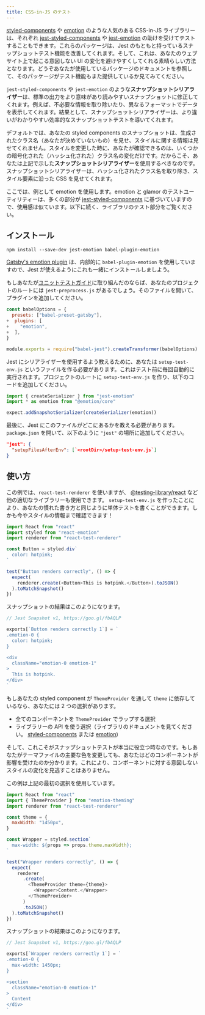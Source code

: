 ```yaml
---
title: CSS-in-JS のテスト
---
```


[styled-components](https://github.com/styled-components/styled-components) や [emotion](https://github.com/emotion-js/emotion) のような人気のある CSS-in-JS ライブラリーは、それぞれ [jest-styled-components](https://github.com/styled-components/jest-styled-components) や [jest-emotion](https://github.com/emotion-js/emotion/tree/master/packages/jest-emotion) の助けを受けてテストすることもできます。これらのパッケージは、Jest のもともと持っているスナップショットテスト機能を改善してくれます。そして、これは、あなたのウェブサイト上で起こる意図しない UI の変化を避けやすくしてくれる素晴らしい方法となります。どうぞあなたが使用しているパッケージのドキュメントを参照して、そのパッケージがテスト機能もまた提供しているか見てみてください。

`jest-styled-components` や `jest-emotion` のような**スナップショットシリアライザー**は、標準の出力をより意味があり読みやすいスナップショットに修正してくれます。例えば、不必要な情報を取り除いたり、異なるフォーマットでデータを表示してくれます。結果として、スナップショットシリアライザーは、より違いがわかりやすい効率的なスナップショットテストを導いてくれます。

デフォルトでは、あなたの styled components のスナップショットは、生成されたクラス名（あなたが決めていないもの）を見せ、スタイルに関する情報は見せてくれません。スタイルを変更した時に、あなたが確認できるのは、いくつかの暗号化された（ハッシュ化された）クラス名の変化だけです。だからこそ、あなたは上記で示した**スナップショットシリアライザー**を使用するべきなのです。スナップショットシリアライザーは、ハッシュ化されたクラス名を取り除き、スタイル要素に沿った CSS を見せてくれます。

ここでは、例として emotion を使用します。emotion と glamor のテストユーティリティーは、多くの部分が [jest-styled-components](https://github.com/styled-components/jest-styled-components) に基づいていますので、使用感は似ています。以下に続く、ライブラリのテスト部分をご覧ください。

## インストール

```shell
npm install --save-dev jest-emotion babel-plugin-emotion
```

[Gatsby's emotion plugin](/packages/gatsby-plugin-emotion/) は、内部的に `babel-plugin-emotion` を使用していますので、Jest が使えるようにこれも一緒にインストールしましよう。

もしあなたが[ユニットテストガイド](/docs/unit-testing)に取り組んだのならば、あなたのプロジェクトのルートには `jest-preprocess.js` があるでしょう。そのファイルを開いて、プラグインを追加してください。

```diff:title=jest-preprocess.js
const babelOptions = {
  presets: ["babel-preset-gatsby"],
+  plugins: [
+    "emotion",
+  ],
}

module.exports = require("babel-jest").createTransformer(babelOptions)
```

Jest にシリアライザーを使用するよう教えるために、あなたは `setup-test-env.js` というファイルを作る必要があります。これはテスト前に毎回自動的に実行されます。プロジェクトのルートに `setup-test-env.js` を作り、以下のコードを追加してください。

```js:title=setup-test-env.js
import { createSerializer } from "jest-emotion"
import * as emotion from "@emotion/core"

expect.addSnapshotSerializer(createSerializer(emotion))
```

最後に、Jest にこのファイルがどこにあるかを教える必要があります。 `package.json` を開いて、以下のように `"jest"` の場所に追加してください。

```json:title=package.json
"jest": {
  "setupFilesAfterEnv": [`<rootDir>/setup-test-env.js`]
}
```

## 使い方

この例では、`react-test-renderer` を使いますが、 [@testing-library/react](/docs/testing-react-components) など他の適切なライブラリーも使用できます。 `setup-test-env.js` を作ったことにより、あなたの慣れた書き方と同じように単体テストを書くことができます。しかも今やスタイルの情報まで確認できます！

```js:title=src/components/Button.test.js
import React from "react"
import styled from "react-emotion"
import renderer from "react-test-renderer"

const Button = styled.div`
  color: hotpink;
`

test("Button renders correctly", () => {
  expect(
    renderer.create(<Button>This is hotpink.</Button>).toJSON()
  ).toMatchSnapshot()
})
```

スナップショットの結果はこのようになります。

```js
// Jest Snapshot v1, https://goo.gl/fbAQLP

exports[`Button renders correctly 1`] = `
.emotion-0 {
  color: hotpink;
}

<div
  className="emotion-0 emotion-1"
>
  This is hotpink.
</div>
`
```

もしあなたの styled component が `ThemeProvider` を通して `theme` に依存しているなら、あなたには 2 つの選択があります。

- 全てのコンポーネントを `ThemeProvider` でラップする選択
- ライブラリーの API を使う選択（ライブラリのドキュメントを見てください。 [styled-components](https://github.com/styled-components/jest-styled-components#theming) または [emotion](https://github.com/emotion-js/emotion/tree/master/packages/emotion-theming#createbroadcast-function))

そして、これこそがスナップショットテストが本当に役立つ時なのです。もしあなたがテーマファイルの主要な色を変更しても、あなたはどのコンポーネントが影響を受けたのか分かります。これにより、コンポーネントに対する意図しないスタイルの変化を見逃すことはありません。

この例は上記の最初の選択を使用しています。

```js:title=src/components/Wrapper.test.js
import React from "react"
import { ThemeProvider } from "emotion-theming"
import renderer from "react-test-renderer"

const theme = {
  maxWidth: "1450px",
}

const Wrapper = styled.section`
  max-width: ${props => props.theme.maxWidth};
`

test("Wrapper renders correctly", () => {
  expect(
    renderer
      .create(
        <ThemeProvider theme={theme}>
          <Wrapper>Content.</Wrapper>
        </ThemeProvider>
      )
      .toJSON()
  ).toMatchSnapshot()
})
```

スナップショットの結果はこのようになります。

```js
// Jest Snapshot v1, https://goo.gl/fbAQLP

exports[`Wrapper renders correctly 1`] = `
.emotion-0 {
  max-width: 1450px;
}

<section
  className="emotion-0 emotion-1"
>
  Content
</div>
`
```
